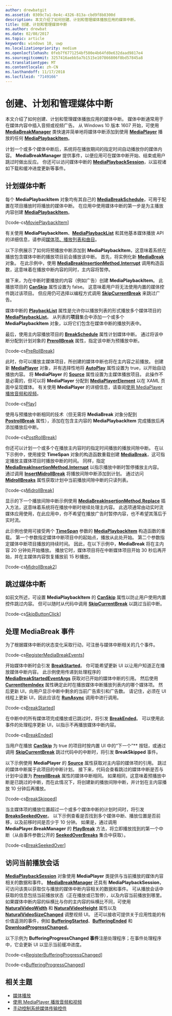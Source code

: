 ```yaml
---
author: drewbatgit
ms.assetid: 0309c7a1-8e4c-4326-813a-cbd9f8b8300d
description: 本文介绍了如何创建、计划和管理媒体播放应用的媒体中断。
title: 创建、计划和管理媒体中断
ms.author: drewbat
ms.date: 02/08/2017
ms.topic: article
keywords: windows 10, uwp
ms.localizationpriority: medium
ms.openlocfilehash: 0feb7f6771254bf500e4b64fd0e632daad9817e4
ms.sourcegitcommit: 3257416aebb5a7b1515e107866806f8bd57845a8
ms.translationtype: MT
ms.contentlocale: zh-CN
ms.lasthandoff: 11/17/2018
ms.locfileid: "7149166"
---
```

# <a name="create-schedule-and-manage-media-breaks"></a>创建、计划和管理媒体中断

本文介绍了如何创建、计划和管理媒体播放应用的媒体中断。 媒体中断通常用于在媒体内容中插入音频或视频广告。 从 Windows 10 版本 1607 开始，可使用 [**MediaBreakManager**](https://msdn.microsoft.com/library/windows/apps/Windows.Media.Playback.MediaBreakManager) 类快速并简单地将媒体中断添加到使用 [**MediaPlayer**](https://msdn.microsoft.com/library/windows/apps/Windows.Media.Playback.MediaPlayer) 播放的任何 [**MediaPlaybackItem**](https://msdn.microsoft.com/library/windows/apps/Windows.Media.Playback.MediaPlaybackItem)。


计划一个或多个媒体中断后，系统将在播放期间的指定时间自动播放你的媒体内容。 **MediaBreakManager** 提供事件，以便应用可在媒体中断开始、结束或用户跳过时做出反应。 你还可以访问媒体中断的 [**MediaPlaybackSession**](https://msdn.microsoft.com/library/windows/apps/Windows.Media.Playback.MediaPlaybackSession)，以监视诸如下载和缓冲进度更新等事件。

## <a name="schedule-media-breaks"></a>计划媒体中断
每个 **MediaPlaybackItem** 对象均有其自己的 [**MediaBreakSchedule**](https://msdn.microsoft.com/library/windows/apps/Windows.Media.Playback.MediaBreakSchedule)，可用于配置在项目播放时将播放的媒体中断。 在应用中使用媒体中断的第一步是为主播放内容创建 [**MediaPlaybackItem**](https://msdn.microsoft.com/library/windows/apps/Windows.Media.Playback.MediaPlaybackItem)。 

[!code-cs[MoviePlaybackItem](./code/MediaBreaks_RS1/cs/MainPage.xaml.cs#SnippetMoviePlaybackItem)]

有关使用 **MediaPlaybackItem**、[**MediaPlaybackList**](https://msdn.microsoft.com/library/windows/apps/Windows.Media.Playback.MediaPlaybackList) 和其他基本媒体播放 API 的详细信息，请参阅[媒体项、播放列表和曲目](media-playback-with-mediasource.md)。

以下示例展示了如何将预播放中断添加到 **MediaPlaybackItem**，这意味着系统在播放包含媒体中断的播放项目前会播放该中断。 首先，将实例化新 [**MediaBreak**](https://msdn.microsoft.com/library/windows/apps/Windows.Media.Playback.MediaBreak) 对象。 在此示例中，使用 [**MediaBreakInsertionMethod.Interrupt**](https://msdn.microsoft.com/library/windows/apps/Windows.Media.Playback.MediaBreakInsertionMethod) 调用构造函数，这意味着在播放中断内容的同时，主内容将暂停。 

接下来，为在中断时要播放的内容（例如广告）创建 **MediaPlaybackItem**。 此播放项目的 [**CanSkip**](https://msdn.microsoft.com/library/windows/apps/Windows.Media.Playback.MediaPlaybackItem.CanSkip) 属性设置为 false。 这意味着用户将无法使用内置的媒体控件跳过该项目。 但应用仍可选择以编程方式调用 [**SkipCurrentBreak**](https://msdn.microsoft.com/library/windows/apps/Windows.Media.Playback.MediaBreakManager.SkipCurrentBreak) 来跳过广告。 

媒体中断的 [**PlaybackList**](https://msdn.microsoft.com/library/windows/apps/Windows.Media.Playback.MediaBreak.PlaybackList) 属性是允许你以播放列表的形式播放多个媒体项目的 [**MediaPlaybackList**](https://msdn.microsoft.com/library/windows/apps/Windows.Media.Playback.MediaPlaybackList)。 从列表的**项目**集合中添加一个或多个 **MediaPlaybackItem** 对象，以将它们包含在媒体中断的播放列表中。

最后，使用主内容播放项目的 [**BreakSchedule**](https://msdn.microsoft.com/library/windows/apps/Windows.Media.Playback.MediaPlaybackItem.BreakSchedule) 属性计划媒体中断。 通过将该中断分配到计划对象的 [**PrerollBreak**](https://msdn.microsoft.com/library/windows/apps/Windows.Media.Playback.MediaBreakSchedule.PrerollBreak) 属性，指定该中断为预播放中断。

[!code-cs[PreRollBreak](./code/MediaBreaks_RS1/cs/MainPage.xaml.cs#SnippetPreRollBreak)]

此时，你可以播放主媒体项目，所创建的媒体中断也将在主内容之前播放。 创建新 [**MediaPlayer**](https://msdn.microsoft.com/library/windows/apps/Windows.Media.Playback.MediaPlayer) 对象，并有选择性地将 [**AutoPlay**](https://msdn.microsoft.com/library/windows/apps/Windows.Media.Playback.MediaPlayer.AutoPlay) 属性设置为 true，以开始自动播放内容。 将 **MediaPlayer** 的 [**Source**](https://msdn.microsoft.com/library/windows/apps/Windows.Media.Playback.MediaPlayer.Source) 属性设置为主媒体播放项目。 此操作不是必需的，但可以将 **MediaPlayer** 分配到 [**MediaPlayerElement**](https://msdn.microsoft.com/library/windows/apps/Windows.UI.Xaml.Controls.MediaPlayerElement) 以在 XAML 页面中呈现媒体。 有关使用 **MediaPlayer** 的详细信息，请查阅[使用 MediaPlayer 播放音频和视频](play-audio-and-video-with-mediaplayer.md)。

[!code-cs[Play](./code/MediaBreaks_RS1/cs/MainPage.xaml.cs#SnippetPlay)]

使用与预播放中断相同的技术（但无需将 **MediaBreak** 对象分配到 [**PostrollBreak**](https://msdn.microsoft.com/library/windows/apps/Windows.Media.Playback.MediaBreakSchedule.PostrollBreak) 属性），添加在包含主内容的 **MediaPlaybackItem** 完成播放后再添加播放后中断。

[!code-cs[PostRollBreak](./code/MediaBreaks_RS1/cs/MainPage.xaml.cs#SnippetPostRollBreak)]

你还可以计划一个或多个在播放主内容时的指定时间播放的播放间隙中断。 在以下示例中，使用接受 **TimeSpan** 对象的构造函数重载创建 [**MediaBreak**](https://msdn.microsoft.com/library/windows/apps/Windows.Media.Playback.MediaBreak)，这可指定播放主媒体项目时播放中断的时间。 同样，指定 [**MediaBreakInsertionMethod.Interrupt**](https://msdn.microsoft.com/library/windows/apps/Windows.Media.Playback.MediaBreakInsertionMethod) 以指示播放中断时暂停播放主内容。 通过调用 [**InsertMidrollBreak**](https://msdn.microsoft.com/library/windows/apps/mt670692) 将播放间隙中断添加到计划。 通过访问 [**MidrollBreaks**](https://msdn.microsoft.com/library/windows/apps/Windows.Media.Playback.MediaBreakSchedule.MidrollBreaks) 属性获取计划中当前播放间隙中断的只读列表。

[!code-cs[MidrollBreak](./code/MediaBreaks_RS1/cs/MainPage.xaml.cs#SnippetMidrollBreak)]

显示的下一个播放间隙中断示例使用 [**MediaBreakInsertionMethod.Replace**](https://msdn.microsoft.com/library/windows/apps/Windows.Media.Playback.MediaBreakInsertionMethod) 插入方法，这意味着系统将在播放中断时继续处理主内容。 此选项通常由动实时流媒体应用使用，在此应用中，你不希望在播放广告时暂停内容，也不希望其落后于实时流。 

此示例也使用可接受两个 [**TimeSpan**](https://msdn.microsoft.com/library/windows/apps/Windows.Foundation.TimeSpan) 参数的 [**MediaPlaybackItem**](https://msdn.microsoft.com/library/windows/apps/Windows.Media.Playback.MediaPlaybackItem) 构造函数的重载。 第一个参数指定媒体中断项目中的起始点，播放从此处开始。 第二个参数指定媒体中断项目播放的持续时间。 因此，在以下示例中，**MediaBreak** 将在主内容 20 分钟处开始播放。 播放它时，媒体项目将在中断媒体项目开始 30 秒后再开始，并在主媒体内容恢复播放前 15 秒播放。

[!code-cs[MidrollBreak2](./code/MediaBreaks_RS1/cs/MainPage.xaml.cs#SnippetMidrollBreak2)]

## <a name="skip-media-breaks"></a>跳过媒体中断
如前文所述，可设置 **MediaPlaybackItem** 的 [**CanSkip**](https://msdn.microsoft.com/library/windows/apps/Windows.Media.Playback.MediaPlaybackItem.CanSkip) 属性以防止用户使用内置控件跳过内容。 但可以随时从代码中调用 [**SkipCurrentBreak**](https://msdn.microsoft.com/library/windows/apps/Windows.Media.Playback.MediaBreakManager.SkipCurrentBreak) 以跳过当前中断。

[!code-cs[SkipButtonClick](./code/MediaBreaks_RS1/cs/MainPage.xaml.cs#SnippetSkipButtonClick)]

## <a name="handle-mediabreak-events"></a>处理 MediaBreak 事件

为了根据媒体中断的状态变化采取行动，可注册与媒体中断相关的几个事件。

[!code-cs[RegisterMediaBreakEvents](./code/MediaBreaks_RS1/cs/MainPage.xaml.cs#SnippetRegisterMediaBreakEvents)]

开始媒体中断时会引发 [**BreakStarted**](https://msdn.microsoft.com/library/windows/apps/Windows.Media.Playback.MediaBreakManager.BreakStarted)。 你可能希望更新 UI 以让用户知道正在播放媒体中断内容。 此示例使用传递到处理程序的 [**MediaBreakStartedEventArgs**](https://msdn.microsoft.com/library/windows/apps/Windows.Media.Playback.MediaBreakStartedEventArgs) 获取对已开始的媒体中断的引用。 然后使用 [**CurrentItemIndex**](https://msdn.microsoft.com/library/windows/apps/Windows.Media.Playback.MediaPlaybackList.CurrentItemIndex) 属性确定此时在播放媒体中断播放列表内的哪个媒体项。 然后更新 UI，向用户显示中断中剩余的当前广告索引和广告数。 请记住，必须在 UI 线程上更新 UI，因此应该在 [**RunAsync**](https://msdn.microsoft.com/library/windows/apps/hh750317) 调用中进行调用。 

[!code-cs[BreakStarted](./code/MediaBreaks_RS1/cs/MainPage.xaml.cs#SnippetBreakStarted)]

在中断中的所有媒体项完成播放或已跳过时，将引发 [**BreakEnded**](https://msdn.microsoft.com/library/windows/apps/Windows.Media.Playback.MediaBreakManager.BreakEnded)。 可以使用此事件的处理程序更新 UI，以指示不再播放媒体中断内容。

[!code-cs[BreakEnded](./code/MediaBreaks_RS1/cs/MainPage.xaml.cs#SnippetBreakEnded)]

当用户在播放 [**CanSkip**](https://msdn.microsoft.com/library/windows/apps/Windows.Media.Playback.MediaPlaybackItem.CanSkip) 为 true 的项目时按内置 UI 中的“下一个”** 按钮，或通过调用 [**SkipCurrentBreak**](https://msdn.microsoft.com/library/windows/apps/Windows.Media.Playback.MediaBreakManager.SkipCurrentBreak) 跳过代码中的中断时，将引发 **BreakSkipped** 事件。

以下示例使用 **MediaPlayer** 的 [**Source**](https://msdn.microsoft.com/library/windows/apps/Windows.Media.Playback.MediaPlayer.Source) 属性获取对主内容的媒体项的引用。 跳过的媒体中断属于此项目的中断计划。 接下来，代码会查看跳过的媒体中断是否与计划中设置为 [**PrerollBreak**](https://msdn.microsoft.com/library/windows/apps/Windows.Media.Playback.MediaBreakSchedule.PrerollBreak) 属性的媒体中断相同。 如果相同，这意味着预播放中断是已跳过的中断，而在此情况下，将创建新的播放间隙中断，并计划在主内容播放 10 分钟后再播放。

[!code-cs[BreakSkipped](./code/MediaBreaks_RS1/cs/MainPage.xaml.cs#SnippetBreakSkipped)]

当主媒体项的播放位置超过一个或多个媒体中断的计划时间时，将引发 [**BreaksSeekedOver**](https://msdn.microsoft.com/library/windows/apps/Windows.Media.Playback.MediaBreakManager.BreaksSeekedOver)。 以下示例查看是否找到多个媒体中断、播放位置是否前移，以及前移时间是否少于 10 分钟。 如果是，通过调用 **MediaPlayer.BreakManager** 的 [**PlayBreak**](https://msdn.microsoft.com/library/windows/apps/mt670689) 方法，将立即播放找到的第一个中断（从由事件参数公开的 [**SeekedOverBreaks**](https://msdn.microsoft.com/library/windows/apps/Windows.Media.Playback.MediaBreakSeekedOverEventArgs.SeekedOverBreaks) 集合中获取）。

[!code-cs[BreakSeekedOver](./code/MediaBreaks_RS1/cs/MainPage.xaml.cs#SnippetBreakSeekedOver)]


## <a name="access-the-current-playback-session"></a>访问当前播放会话
[**MediaPlaybackSession**](https://msdn.microsoft.com/library/windows/apps/Windows.Media.Playback.MediaPlaybackSession) 对象使用 **MediaPlayer** 类提供与当前播放的媒体内容相关的数据和事件。 [**MediaBreakManager**](https://msdn.microsoft.com/library/windows/apps/Windows.Media.Playback.MediaBreakManager) 还具有 **MediaPlaybackSession**，可访问该类以获取仅与播放的媒体中断内容相关的数据和事件。 可从播放会话中获取的信息包括当前播放状态（正在播放或已暂停），以及内容当前播放到哪里。 如果媒体中断内容的纵横比与你的主内容的纵横比不同，可使用 [**NaturalVideoWidth**](https://msdn.microsoft.com/library/windows/apps/Windows.Media.Playback.MediaPlaybackSession.NaturalVideoWidth) 和 [**NaturalVideoHeight**](https://msdn.microsoft.com/library/windows/apps/Windows.Media.Playback.MediaPlaybackSession.NaturalVideoHeight) 属性以及 [**NaturalVideoSizeChanged**](https://msdn.microsoft.com/library/windows/apps/Windows.Media.Playback.MediaPlaybackSession.NaturalVideoSizeChanged) 调整视频 UI。 还可以接收可提供关于应用性能的有价值遥测的事件，例如 [**BufferingStarted**](https://msdn.microsoft.com/library/windows/apps/Windows.Media.Playback.MediaPlaybackSession.BufferingStarted)、[**BufferingEnded**](https://msdn.microsoft.com/library/windows/apps/Windows.Media.Playback.MediaPlaybackSession.BufferingEnded) 和 [**DownloadProgressChanged**](https://msdn.microsoft.com/library/windows/apps/Windows.Media.Playback.MediaPlaybackSession.DownloadProgressChanged)。

以下示例为 **BufferingProgressChanged 事件**注册处理程序；在事件处理程序中，它会更新 UI 以显示当前缓冲进度。

[!code-cs[RegisterBufferingProgressChanged](./code/MediaBreaks_RS1/cs/MainPage.xaml.cs#SnippetRegisterBufferingProgressChanged)]

[!code-cs[BufferingProgressChanged](./code/MediaBreaks_RS1/cs/MainPage.xaml.cs#SnippetBufferingProgressChanged)]

## <a name="related-topics"></a>相关主题
* [媒体播放](media-playback.md)
* [使用 MediaPlayer 播放音频和视频](play-audio-and-video-with-mediaplayer.md)
* [手动控制系统媒体传输控件](system-media-transport-controls.md)

 

 




